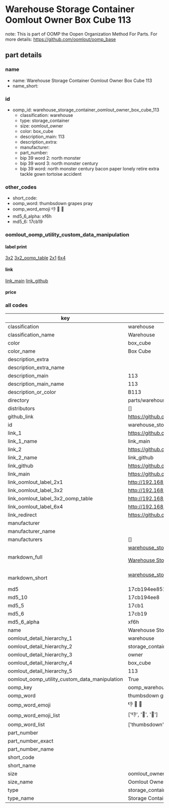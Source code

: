 # Warehouse Storage Container Oomlout Owner Box Cube 113  

note: This is part of OOMP the Oopen Organization Method For Parts. For more details: https://github.com/oomlout/oomp_base

##  part details
  







### name
* name: Warehouse Storage Container Oomlout Owner Box Cube 113
* name_short: 
### id
* oomp_id: warehouse_storage_container_oomlout_owner_box_cube_113
  * classification: warehouse
  * type: storage_container
  * size: oomlout_owner
  * color: box_cube
  * description_main: 113
  * description_extra: 
  * manufacturer: 
  * part_number: 
  * bip 39 word 2: north monster
  * bip 39 word 3: north monster century
  * bip 39 word: north monster century bacon paper lonely retire extra tackle gown tortoise accident

### other_codes
* short_code: 
* oomp_word: thumbsdown grapes pray
* oomp_word_emoji :thumbsdown: :grapes: :pray:
* md5_6_alpha: xf6h
* md5_6: 17cb19






### oomlout_oomp_utility_custom_data_manipulation
#### label print
[3x2](http://192.168.1.245:1112/?label=oomp%20xf6h)
[3x2_oomp_table](http://192.168.1.108:1112/?label=oomp%20xf6h)
[2x1](http://192.168.1.242:1112/?label=oomp%20xf6h)
[6x4](http://192.168.1.55:1112/?label=oomp%20xf6h)    

#### link

[link_main](https://github.com/oomlout/oomlout_oomp_version_1_messy/tree/main/parts/warehouse_storage_container_oomlout_owner_box_cube_113) [link_github](https://github.com/oomlout/oomlout_oomp_version_1_messy/tree/main/parts/warehouse_storage_container_oomlout_owner_box_cube_113)                             

#### price







### all codes 
| key | value |  
| --- | --- |  
| classification | warehouse |  
| classification_name | Warehouse |  
| color | box_cube |  
| color_name | Box Cube |  
| description_extra |  |  
| description_extra_name |  |  
| description_main | 113 |  
| description_main_name | 113 |  
| description_or_color | B113 |  
| directory | parts/warehouse_storage_container_oomlout_owner_box_cube_113 |  
| distributors | [] |  
| github_link | https://github.com/oomlout/oomlout_oomp_part_src/tree/main/parts/warehouse_storage_container_oomlout_owner_box_cube_113 |  
| id | warehouse_storage_container_oomlout_owner_box_cube_113 |  
| link_1 | https://github.com/oomlout/oomlout_oomp_version_1_messy/tree/main/parts/warehouse_storage_container_oomlout_owner_box_cube_113 |  
| link_1_name | link_main |  
| link_2 | https://github.com/oomlout/oomlout_oomp_version_1_messy/tree/main/parts/warehouse_storage_container_oomlout_owner_box_cube_113 |  
| link_2_name | link_github |  
| link_github | https://github.com/oomlout/oomlout_oomp_version_1_messy/tree/main/parts/warehouse_storage_container_oomlout_owner_box_cube_113 |  
| link_main | https://github.com/oomlout/oomlout_oomp_version_1_messy/tree/main/parts/warehouse_storage_container_oomlout_owner_box_cube_113 |  
| link_oomlout_label_2x1 | http://192.168.1.242:1112/?label=oomp%20xf6h |  
| link_oomlout_label_3x2 | http://192.168.1.245:1112/?label=oomp%20xf6h |  
| link_oomlout_label_3x2_oomp_table | http://192.168.1.108:1112/?label=oomp%20xf6h |  
| link_oomlout_label_6x4 | http://192.168.1.55:1112/?label=oomp%20xf6h |  
| link_redirect | https://github.com/oomlout/oomlout_oomp_version_1_messy/tree/main/parts/warehouse_storage_container_oomlout_owner_box_cube_113 |  
| manufacturer |  |  
| manufacturer_name |  |  
| manufacturers | [] |  
| markdown_full | [warehouse_storage_container_oomlout_owner_box_cube_113](none)<br>[](none)<br>[Warehouse Storage Container Oomlout Owner Box Cube 113](none)<br><br> |  
| markdown_short | [warehouse_storage_container_oomlout_owner_box_cube_113](none)<br><br> |  
| md5 | 17cb194ee85116fe0ecff1144ae3d4b2 |  
| md5_10 | 17cb194ee8 |  
| md5_5 | 17cb1 |  
| md5_6 | 17cb19 |  
| md5_6_alpha | xf6h |  
| name | Warehouse Storage Container Oomlout Owner Box Cube 113 |  
| oomlout_detail_hierarchy_1 | warehouse |  
| oomlout_detail_hierarchy_2 | storage_container |  
| oomlout_detail_hierarchy_3 | owner |  
| oomlout_detail_hierarchy_4 | box_cube |  
| oomlout_detail_hierarchy_5 | 113 |  
| oomlout_oomp_utility_custom_data_manipulation | True |  
| oomp_key | oomp_warehouse_storage_container_oomlout_owner_box_cube_113 |  
| oomp_word | thumbsdown grapes pray |  
| oomp_word_emoji | :thumbsdown: :grapes: :pray: |  
| oomp_word_emoji_list | [':thumbsdown:', ':grapes:', ':pray:'] |  
| oomp_word_list | ['thumbsdown', 'grapes', 'pray'] |  
| part_number |  |  
| part_number_exact |  |  
| part_number_name |  |  
| short_code |  |  
| short_name |  |  
| size | oomlout_owner |  
| size_name | Oomlout Owner |  
| type | storage_container |  
| type_name | Storage Container |  
